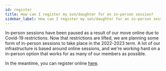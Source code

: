 ```yaml
---
id: register
title: How can I register my son/daughter for an in-person session?
sidebar_label: How can I register my son/daughter for an in-person session?
---
```


In-person sessions have been paused as a result of our move online due to Covid-19 restrictions. Now that restrictions are lifted, we are planning some form of in-person sessions to take place in the 2022-2023 term. A lot of our infrastructure is based around online sessions, and we're working hard on a in-person option that works for as many of our members as possible. 

In the meantime, you can register online [here](https://northoffalydojo.com/register).
